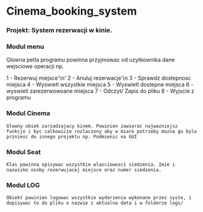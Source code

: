 # Cinema_booking_system

### Projekt: System rezerwacji w kinie.

### Modul menu

Glowna petla programu powinna przyjmowac od uzytkownika dane wejsciowe operacji np.

1 - Rezerwuj miejsce'\n'
2 - Anuluj rezerwacje'\n
3 - Sprawdz dostepnosc miejsca
4 - Wyswietl wszystkie miejsca
5 - Wyswietl dostepne miejsca
6 - wyswietl zarezerwowoane miejsca
7 - Odczyt/ Zapis do pliku
8 - Wyjscie z programu

### Modul Cinema
    Glowny obiek zarzadzajacy kinem. Powinien zawierac najwazniejsz funkcje i byc calkowicie rozlaczony aby w miare potrzeby mozna go bylo przniesc do innego projektu np. Podmienic na GUI

### Modul Seat

    Klas powinna opisywac wszystkie wlasciowosci siedzenia. Imie i nazwisko osoby rezerwujacej miejsce oraz numer siedzenia.

### Modul LOG
    Obiekt powinien logowac wszystkie wydarzenia wykonane przez syste, i dopisywac to do pliku o nazwie z aktualna data i w folderze logs/
